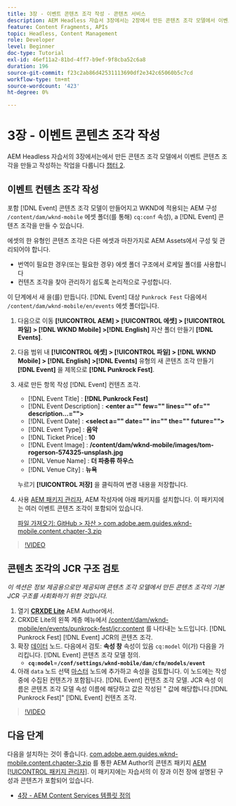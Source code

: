```yaml
---
title: 3장 - 이벤트 콘텐츠 조각 작성 - 콘텐츠 서비스
description: AEM Headless 자습서 3장에서는 2장에서 만든 콘텐츠 조각 모델에서 이벤트 콘텐츠 조각을 만들고 작성하는 방법에 대해 설명합니다.
feature: Content Fragments, APIs
topic: Headless, Content Management
role: Developer
level: Beginner
doc-type: Tutorial
exl-id: 46ef11a2-81bd-4ff7-b9ef-9f8cba52c6a8
duration: 196
source-git-commit: f23c2ab86d42531113690df2e342c65060b5c7cd
workflow-type: tm+mt
source-wordcount: '423'
ht-degree: 0%

---
```


# 3장 - 이벤트 콘텐츠 조각 작성

AEM Headless 자습서의 3장에서는에서 만든 콘텐츠 조각 모델에서 이벤트 콘텐츠 조각을 만들고 작성하는 작업을 다룹니다 [챕터 2](./chapter-2.md).

## 이벤트 컨텐츠 조각 작성

포함 [!DNL Event] 콘텐츠 조각 모델이 만들어지고 WKND에 적용되는 AEM 구성 `/content/dam/wknd-mobile` 에셋 폴더(를 통해) `cq:conf` 속성), a [!DNL Event] 콘텐츠 조각을 만들 수 있습니다.

에셋의 한 유형인 콘텐츠 조각은 다른 에셋과 마찬가지로 AEM Assets에서 구성 및 관리되어야 합니다.

* 번역이 필요한 경우(또는 필요한 경우) 에셋 폴더 구조에서 로케일 폴더를 사용합니다
* 컨텐츠 조각을 찾아 관리하기 쉽도록 논리적으로 구성합니다.

이 단계에서 새 을(를) 만듭니다. [!DNL Event] 대상 `Punkrock Fest` 다음에서 `/content/dam/wknd-mobile/en/events` 에셋 폴더입니다.

1. 다음으로 이동 **[!UICONTROL AEM] > [!UICONTROL 에셋] > [!UICONTROL 파일] > [!DNL WKND Mobile] >[!DNL English]** 자산 폴더 만들기 **[!DNL Events]**.
1. 다음 범위 내 **[!UICONTROL 에셋] > [!UICONTROL 파일] > [!DNL WKND Mobile] > [!DNL English] >[!DNL Events]** 유형의 새 콘텐츠 조각 만들기 **[!DNL Event]** 을 제목으로 **[!DNL Punkrock Fest]**.
1. 새로 만든 항목 작성 [!DNL Event] 컨텐츠 조각.

   * [!DNL Event Title] : **[!DNL Punkrock Fest]**
   * [!DNL Event Description] : **&lt;enter a=&quot;&quot; few=&quot;&quot; lines=&quot;&quot; of=&quot;&quot; description...=&quot;&quot;>**
   * [!DNL Event Date] : **&lt;select a=&quot;&quot; date=&quot;&quot; in=&quot;&quot; the=&quot;&quot; future=&quot;&quot;>**
   * [!DNL Event Type] : **음악**
   * [!DNL Ticket Price] : **10**
   * [!DNL Event Image] : **/content/dam/wknd-mobile/images/tom-rogerson-574325-unsplash.jpg**
   * [!DNL Venue Name] : **더 파충류 하우스**
   * [!DNL Venue City] : **뉴욕**

   누르기 **[!UICONTROL 저장]** 을 클릭하여 변경 내용을 저장합니다.

1. 사용 [AEM 패키지 관리자](http://localhost:4502/crx/packmgr/index.jsp), AEM 작성자에 아래 패키지를 설치합니다. 이 패키지에는 여러 이벤트 콘텐츠 조각이 포함되어 있습니다.

   [파일 가져오기: GitHub > 자산 > com.adobe.aem.guides.wknd-mobile.content.chapter-3.zip](https://github.com/adobe/aem-guides-wknd-mobile/releases/latest)

>[!VIDEO](https://video.tv.adobe.com/v/28338?quality=12&learn=on)

## 콘텐츠 조각의 JCR 구조 검토

*이 섹션은 정보 제공용으로만 제공되며 콘텐츠 조각 모델에서 만든 콘텐츠 조각의 기본 JCR 구조를 사회화하기 위한 것입니다.*

1. 열기 **[CRXDE Lite](http://localhost:4502/crx/de/index.jsp)** AEM Author에서.
1. CRXDE Lite의 왼쪽 계층 메뉴에서 [/content/dam/wknd-mobile/en/events/punkrock-fest/jcr:content](http://localhost:4502/crx/de/index.jsp#/content/dam/wknd-mobile/en/events/punkrock-fest/jcr:content) 를 나타내는 노드입니다. [!DNL Punkrock Fest] [!DNL Event] JCR의 콘텐츠 조각.
1. 확장 [데이터](http://localhost:4502/crx/de/index.jsp#/content/dam/wknd-mobile/en/events/punkrock-fest/jcr:content/data/master) 노드.
다음에서 검토: **속성 창** 속성이 있음 `cq:model` 이(가) 다음을 가리킵니다. [!DNL Event] 콘텐츠 조각 모델 정의.
   * **`cq:model`**=**`/conf/settings/wknd-mobile/dam/cfm/models/event`**
1. 아래 `data` 노드 선택 [마스터](http://localhost:4502/crx/de/index.jsp#/content/dam/wknd-mobile/en/events/punkrock-fest/jcr:content/data/master) 노드에 추가하고 속성을 검토합니다. 이 노드에는 작성 중에 수집된 컨텐츠가 포함됩니다. [!DNL Event] 컨텐츠 조각 모델. JCR 속성 이름은 콘텐츠 조각 모델 속성 이름에 해당하고 값은 작성된 &quot; 값에 해당합니다.[!DNL Punkrock Fest]&quot; [!DNL Event] 컨텐츠 조각.

>[!VIDEO](https://video.tv.adobe.com/v/28356?quality=12&learn=on)

## 다음 단계

다음을 설치하는 것이 좋습니다. [com.adobe.aem.guides.wknd-mobile.content.chapter-3.zip](https://github.com/adobe/aem-guides-wknd-mobile/releases/latest) 를 통한 AEM Author의 콘텐츠 패키지 [AEM [!UICONTROL 패키지 관리자]](http://localhost:4502/crx/packmgr/index.jsp). 이 패키지에는 자습서의 이 장과 이전 장에 설명된 구성과 콘텐츠가 포함되어 있습니다.

* [4장 - AEM Content Services 템플릿 정의](./chapter-4.md)
